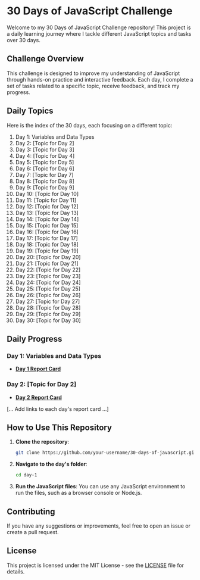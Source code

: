 # 30 Days of JavaScript Challenge

Welcome to my 30 Days of JavaScript Challenge repository! This project is a daily learning journey where I tackle different JavaScript topics and tasks over 30 days.

## Challenge Overview

This challenge is designed to improve my understanding of JavaScript through hands-on practice and interactive feedback. Each day, I complete a set of tasks related to a specific topic, receive feedback, and track my progress.

## Daily Topics

Here is the index of the 30 days, each focusing on a different topic:

1. Day 1: Variables and Data Types
2. Day 2: [Topic for Day 2]
3. Day 3: [Topic for Day 3]
4. Day 4: [Topic for Day 4]
5. Day 5: [Topic for Day 5]
6. Day 6: [Topic for Day 6]
7. Day 7: [Topic for Day 7]
8. Day 8: [Topic for Day 8]
9. Day 9: [Topic for Day 9]
10. Day 10: [Topic for Day 10]
11. Day 11: [Topic for Day 11]
12. Day 12: [Topic for Day 12]
13. Day 13: [Topic for Day 13]
14. Day 14: [Topic for Day 14]
15. Day 15: [Topic for Day 15]
16. Day 16: [Topic for Day 16]
17. Day 17: [Topic for Day 17]
18. Day 18: [Topic for Day 18]
19. Day 19: [Topic for Day 19]
20. Day 20: [Topic for Day 20]
21. Day 21: [Topic for Day 21]
22. Day 22: [Topic for Day 22]
23. Day 23: [Topic for Day 23]
24. Day 24: [Topic for Day 24]
25. Day 25: [Topic for Day 25]
26. Day 26: [Topic for Day 26]
27. Day 27: [Topic for Day 27]
28. Day 28: [Topic for Day 28]
29. Day 29: [Topic for Day 29]
30. Day 30: [Topic for Day 30]

## Daily Progress

### Day 1: Variables and Data Types
- **[Day 1 Report Card](link-to-day-1-report)**

### Day 2: [Topic for Day 2]
- **[Day 2 Report Card](link-to-day-2-report)**

[... Add links to each day's report card ...]

## How to Use This Repository

1. **Clone the repository**:
    ```bash
    git clone https://github.com/your-username/30-days-of-javascript.git
    ```

2. **Navigate to the day's folder**:
    ```bash
    cd day-1
    ```

3. **Run the JavaScript files**:
    You can use any JavaScript environment to run the files, such as a browser console or Node.js.

## Contributing

If you have any suggestions or improvements, feel free to open an issue or create a pull request.

## License

This project is licensed under the MIT License - see the [LICENSE](LICENSE) file for details.
